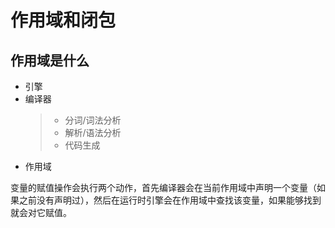 # 作用域和闭包

## 作用域是什么

- 引擎
- 编译器
  > - 分词/词法分析
  > - 解析/语法分析
  > - 代码生成
- 作用域

变量的赋值操作会执行两个动作，首先编译器会在当前作用域中声明一个变量（如果之前没有声明过），然后在运行时引擎会在作用域中查找该变量，如果能够找到就会对它赋值。